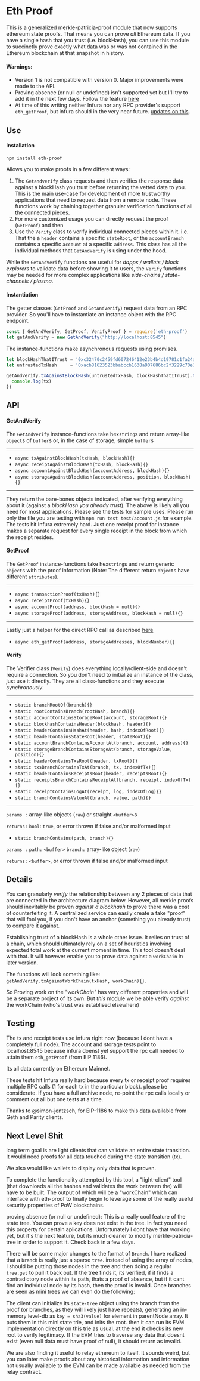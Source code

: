 # Eth Proof

This is a generalized merkle-patricia-proof module that now supports ethereum state proofs. That means you can prove _all_ Ethereum data. If you have a single hash that you trust (i.e. blockHash), you can use this module to succinctly prove exactly what data was or was not contained in the Ethereum blockchain at that snapshot in history.

#### Warnings:

- Version 1 is not compatible with version 0. Major improvements were made to the API.
- Proving absence (or null or undefined) isn't supported yet but I'll try to add it in the next few days. Follow the feature [here](https://github.com/zmitton/eth-proof/issues/8)
- At time of this writing neither Infura nor any RPC provider's support `eth_getProof`, but infura should in the very near future. [updates on this](https://github.com/zmitton/eth-proof/issues/9).


## Use

#### Installation 

```
npm install eth-proof
```

Allows you to make proofs in a few different ways:

1. The `Getandverify` class requests and then verifies the response data against a blockHash you trust before returning the vetted data to you. This is the main use-case for development of more trustworthy applications that need to request data from a remote node. These functions work by chaining together granular verification functions of all the connected pieces.
2. For more customized usage you can directly request the proof (`GetProof`) and then 
3. Use the `Verify` class to verify individual connected pieces within it. i.e. That the a `header` contains a specific `stateRoot`, or the `accountBranch` contains a specific `account` at a specific `address`. This class has all the individual methods that `GetAndVerify` is using under the hood. 

While the `GetAndVerify` functions are useful for _dapps / wallets / block explorers_  to validate data before showing it to users, the `Verify` functions may be needed for more complex applications like _side-chains / state-channels / plasma_.


#### Instantiation

The getter classes (`GetProof` and `GetAndVerify`) request data from an RPC provider. So you'll have to instantiate an instance object with the RPC endpoint. 

```javascript
const { GetAndVerify, GetProof, VerifyProof } = require('eth-proof')
let getAndVerify = new GetAndVerify("http://localhost:8545")
```

The instance-functions make asynchronous requests using promises.

```javascript
let blockHashThatITrust = '0xc32470c2459fd607246412e23b4b4d19781c1fa24a603d47a5bc066be3b5c0af'
let untrustedTxHash     = '0xacb81623523bbabccb1638a907686bc2f3229c70e3ab51777bef0a635f3ac03f'

getAndVerify.txAgainstBlockHash(untrustedTxHash, blockHashThatITrust).then((tx)=>{
  console.log(tx)
})
```


## API


#### GetAndVerify

The `GetAndVerify` instance-functions take hex`string`s and return array-like `object`s of `buffer`s or, in the case of storage, simple `buffer`s

-----
- `async txAgainstBlockHash(txHash, blockHash){}`
- `async receiptAgainstBlockHash(txHash, blockHash){}`
- `async accountAgainstBlockHash(accountAddress, blockHash){}`
- `async storageAgainstBlockHash(accountAddress, position, blockHash){}`
-----

They return the bare-bones objects indicated, after verifying everything about it (against a _blockHash you already trust_). The above is likely all you need for most applications. Please see the tests for sample uses. Please run only the file you are testing with `npm run test test/account.js` for example. The tests hit Infura extremely hard. Just one receipt proof for instance makes a separate request for every single receipt in the block from which the receipt resides.

#### GetProof

The `GetProof` instance-functions take hex`string`s and return generic `object`s with the proof information (Note: The different return `object`s have different `attributes`).

-----
- `async transactionProof(txHash){}`
- `async receiptProof(txHash){}`
- `async accountProof(address, blockHash = null){}`
- `async storageProof(address, storageAddress, blockHash = null){}`
-----

Lastly just a helper for the direct RPC call as described [here](https://github.com/ethereum/wiki/wiki/JSON-RPC#eth_getproof)
- `async eth_getProof(address, storageAddresses, blockNumber){}`

#### Verify

The Verifier class (`Verify`) does everything locally/client-side and doesn't require a connection. So you don't need to initialize an instance of the class, just use it directly. They are all class-functions and they execute _synchronously_.

-----
- `static branchRootOf(branch){}`
- `static rootContainsBranch(rootHash, branch){}`
- `static accountContainsStorageRoot(account, storageRoot){}`
- `static blockhashContainsHeader(blockhash, header){}`
- `static headerContainsHashAt(header, hash, indexOfRoot){}`
- `static headerContainsStateRoot(header, stateRoot){}`
- `static accountBranchContainsAccountAt(branch, account, address){}`
- `static storageBranchContainsStorageAt(branch, storageValue, position){}`
- `static headerContainsTxsRoot(header, txRoot){}`
- `static txsBranchContainsTxAt(branch, tx, indexOfTx){}`
- `static headerContainsReceiptsRoot(header, receiptsRoot){}`
- `static receiptsBranchContainsReceiptAt(branch, receipt, indexOfTx){}`
- `static receiptContainsLogAt(receipt, log, indexOfLog){}`
- `static branchContainsValueAt(branch, value, path){}`
-----

`params :` array-like objects (`raw`) or straight `<buffer>`s

`returns:` `bool`: `true`, or error thrown if false and/or malformed input

- `static branchContains(path, branch){}`

`params :` `path:` `<buffer>` `branch:` array-like object (`raw`)

`returns:` `<buffer>`, or error thrown if false and/or malformed input

<!-- * `GetProof` builds the proof - these request data from the blockchains so you'll have to instantiate a GetProof object with an rpc endpoint. It's functions are async using promises.

* `Verify`ing that a given proof is correct - Can/should be done locally/client-side. These functions are synchronous and require no connections, so they are class-level functions - no instantiation needed. -->


## Details


You can granularly *verify* the relationship between any 2 pieces of data that are connected in the architecture diagram below. However, all merkle proofs should inevitably be proven *against a blockhash* to prove there was a cost of counterfeiting it. A centralized service can easily create a fake "proof" that will fool you, if you don't have an anchor (something you already trust) to compare it against.

Establishing trust of a blockHash is a whole other issue. It relies on trust of a chain, which should ultimately rely on a set of heuristics involving expected total work at the current moment in time. This tool doesn't deal with that. It will however enable you to prove data against a `workChain` in later version. 

The functions will look something like: `getAndVerify.txAgainstWorkChain(txHash, workChain){}`.

So Proving work on the _"workChain"_ has very different properties and will be a separate project of its own. But _this_ module we be able verify _against_ the workChain (who's trust was establised elsewhere)

<!-- ```javascript
var txHash = '0xb53f752216120e8cbe18783f41c6d960254ad59fac16229d4eaec5f7591319de'
eP.getTransactionProof(txHash).then((result)=>{
  // console.log(result) // I now have a proof object

  // I can now verify the proof against a blockhash I trust.
  var myTrustedBlockHash = Buffer.from('f82990de9b368d810ce4b858c45717737245aa965771565f8a41df4c75acc171','hex')
  var verified = EP.transaction(result.path, result.value, result.parentNodes, result.header, myTrustedBlockHash)
  console.log(verified) // true
}).catch((e)=>{console.log(e)})
``` -->


## Testing


The tx and receipt tests use infura right now (because I dont have a completely full node). The account and storage tests point to localhost:8545 because infura doenst yet support the rpc call needed to attain them `eth_getProof` (from EIP 1186).

Its all data currently on Ethereum Mainnet.

These tests hit Infura really hard because every tx or receipt proof requires multiple RPC calls (1 for each tx in the particular block). please be considerate. If you have a full archive node, re-point the rpc calls locally or comment out all but one tests at a time.

Thanks to @simon-jentzsch, for EIP-1186 to make this data available from Geth and Parity clients.


## Next Level Shit


long term goal is are light clients that can validate an entire state transition. It would need proofs for all data touched during the state transition (tx).

We also would like wallets to display only data that is proven.

To complete the functionality attempted by this tool, a "light-client" tool (that downloads all the hashes and validates the work between the) will have to be built. The output of which will be a "workChain" which can interface with eth-proof to finally begin to leverage some of the really useful security properties of PoW blockchains.

proving absence (or null or undefined):
This is a really cool feature of the state tree. You can prove a key does not exist in the tree. In fact you need this property for certain aplications. Unfortunately I dont have that working yet, but it's the next feature, but its much cleaner to modify merkle-patricia-tree in order to support it. Check back in a few days.

There will be some major changes to the format of `Branch`. I have realized that a `branch` is really just a sparse `tree`. instead of using the array of nodes, I should be putting those nodes in the tree and then doing a regular `tree.get` to pull it back out. If the tree finds it, its verified, if it finds a contradictory node within its path, thats a proof of absence, but if it cant find an individual node by its hash, then the proof is invalid. Once branches are seen as mini trees we can even do the following:

The client can initialize its `state-tree` object using the branch from the proof (or branches, as they will likely just have repeats), generating an in-memory level-db as `key = sha3(value)` for element in parentNode array. It puts them in this mini state trie, and inits the root. then it can run its EVM implementation directly on this trie as usual. at the end it checks its new root to verify legitimacy. If the EVM tries to traverse any data that doesnt exist (even null data must have proof of null), it should return as invalid.

We are also finding it useful to relay ethereum to itself. It sounds weird, but you can later make proofs about any historical information and information not usually available to the EVM can be made available as needed from the relay contract.
